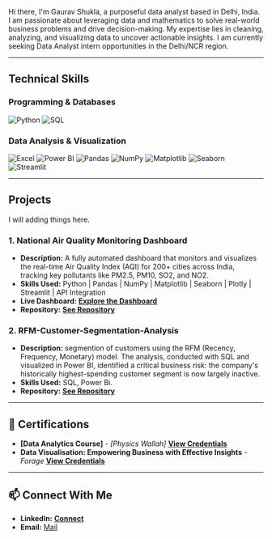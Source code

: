 Hi there, I'm Gaurav Shukla, a purposeful data analyst based in Delhi, India. I am passionate about leveraging data and mathematics to solve real-world business problems and drive decision-making. My expertise lies in cleaning, analyzing, and visualizing data to uncover actionable insights. I am currently seeking Data Analyst intern opportunities in the Delhi/NCR region.

---

## Technical Skills

### Programming & Databases
![Python](https://img.shields.io/badge/Python-3776AB?style=for-the-badge&logo=python&logoColor=white)
![SQL](https://img.shields.io/badge/SQL-4479A1?style=for-the-badge&logo=postgresql&logoColor=white)

### Data Analysis & Visualization
![Excel](https://img.shields.io/badge/Microsoft%20Excel-217346?style=for-the-badge&logo=microsoftexcel&logoColor=white)
![Power BI](https://img.shields.io/badge/Power%20BI-F2C811?style=for-the-badge&logo=powerbi&logoColor=black)
![Pandas](https://img.shields.io/badge/Pandas-150458?style=for-the-badge&logo=pandas&logoColor=white)
![NumPy](https://img.shields.io/badge/NumPy-013243?style=for-the-badge&logo=numpy&logoColor=white)
![Matplotlib](https://img.shields.io/badge/Matplotlib-3776AB?style=for-the-badge&logo=matplotlib&logoColor=white)
![Seaborn](https://img.shields.io/badge/Seaborn-3776AB?style=for-the-badge&logo=seaborn&logoColor=white)
![Streamlit](https://img.shields.io/badge/Streamlit-FF4B4B?style=for-the-badge&logo=streamlit&logoColor=white)

---

## Projects

I will adding things here.

### 1. National Air Quality Monitoring Dashboard
* **Description:** A fully automated dashboard that monitors and visualizes the real-time Air Quality Index (AQI) for 200+ cities across India, tracking key pollutants like PM2.5, PM10, SO2, and NO2.
* **Skills Used:** Python | Pandas | NumPy | Matplotlib | Seaborn | Plotly | Streamlit | API Integration
* **Live Dashboard:** **[Explore the Dashboard](https://pollution-dashboard-bygauravshukla5dlgmc6nopnwhurtxbshp.streamlit.app/)**
* **Repository:** **[See Repository](https://github.com/gauravshukla012/pollution-dashboard)**

### 2. RFM-Customer-Segmentation-Analysis
* **Description:** segmention of customers using the RFM (Recency, Frequency, Monetary) model. The analysis, conducted with SQL and visualized in Power BI, identified a critical business risk: the company's historically highest-spending customer segment is now largely inactive.
* **Skills Used:** SQL, Power Bi.
* **Repository:** **[See Repository](https://github.com/gauravshukla012/RFM-Customer-Segmentation-Analysis)**

---

## 📜 Certifications

* **[Data Analytics Course]** - *[Physics Wallah]* **[View Credentials](https://pwskills.com/learn/certificate/90f5ccd0-ce29-44fa-b2a7-371d95d9fe76/)**
* **Data	Visualisation: Empowering Business with Effective Insights** - *Forage* **[View Credentials](https://forage-uploads-prod.s3.amazonaws.com/completion-certificates/Tata/MyXvBcppsW2FkNYCX_Tata%20Group_oqY7KXzGNbhcp76ih_1724493647860_completion_certificate.pdf)**

---

## 📫 Connect With Me

* **LinkedIn:** **[Connect](https://linkedin.com/in/gaurav-shukla-data012)**
* **Email:** [Mail](gauravshuklag195@gmail.com)
